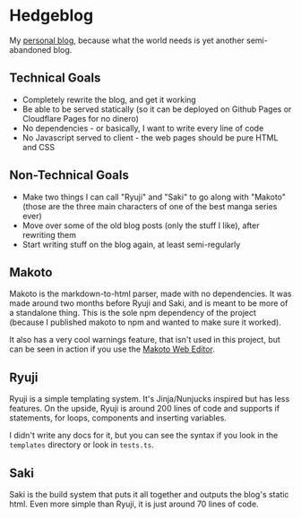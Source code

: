 # Hedgeblog
My [personal blog](https://www.prussiafan.club), because what the world needs is yet another semi-abandoned blog.

## Technical Goals
- Completely rewrite the blog, and get it working
- Be able to be served statically (so it can be deployed on Github Pages or Cloudflare Pages for no dinero)
- No dependencies - or basically, I want to write every line of code
- No Javascript served to client - the web pages should be pure HTML and CSS

## Non-Technical Goals
- Make two things I can call "Ryuji" and "Saki" to go along with "Makoto" (those are the three main characters of one of the best manga series ever)
- Move over some of the old blog posts (only the stuff I like), after rewriting them
- Start writing stuff on the blog again, at least semi-regularly

## Makoto
Makoto is the markdown-to-html parser, made with no dependencies. It was made around two months before Ryuji and Saki, and is meant to be more of a standalone thing. This is the sole npm dependency of the project (because I published makoto to npm and wanted to make sure it worked).

It also has a very cool warnings feature, that isn't used in this project, but can be seen in action if you use the [Makoto Web Editor](https://makoto.prussia.dev).

## Ryuji
Ryuji is a simple templating system. It's Jinja/Nunjucks inspired but has less features. On the upside, Ryuji is around 200 lines of code and supports if statements, for loops, components and inserting variables.

I didn't write any docs for it, but you can see the syntax if you look in the `templates` directory or look in `tests.ts`.

## Saki
Saki is the build system that puts it all together and outputs the blog's static html. Even more simple than Ryuji, it is just around 70 lines of code.
